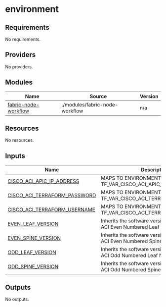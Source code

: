 # environment

<!-- BEGIN_TF_DOCS -->
## Requirements

No requirements.

## Providers

No providers.

## Modules

| Name | Source | Version |
|------|--------|---------|
| <a name="module_fabric-node-workflow"></a> [fabric-node-workflow](#module\_fabric-node-workflow) | ./modules/fabric-node-workflow | n/a |

## Resources

No resources.

## Inputs

| Name | Description | Type | Default | Required |
|------|-------------|------|---------|:--------:|
| <a name="input_CISCO_ACI_APIC_IP_ADDRESS"></a> [CISCO\_ACI\_APIC\_IP\_ADDRESS](#input\_CISCO\_ACI\_APIC\_IP\_ADDRESS) | MAPS TO ENVIRONMENTAL VARIABLE TF\_VAR\_CISCO\_ACI\_APIC\_IP\_ADDRESS | `string` | n/a | yes |
| <a name="input_CISCO_ACI_TERRAFORM_PASSWORD"></a> [CISCO\_ACI\_TERRAFORM\_PASSWORD](#input\_CISCO\_ACI\_TERRAFORM\_PASSWORD) | MAPS TO ENVIRONMENTAL VARIABLE TF\_VAR\_CISCO\_ACI\_TERRAFORM\_PASSWORD | `string` | n/a | yes |
| <a name="input_CISCO_ACI_TERRAFORM_USERNAME"></a> [CISCO\_ACI\_TERRAFORM\_USERNAME](#input\_CISCO\_ACI\_TERRAFORM\_USERNAME) | MAPS TO ENVIRONMENTAL VARIABLE TF\_VAR\_CISCO\_ACI\_TERRAFORM\_USERNAME | `string` | n/a | yes |
| <a name="input_EVEN_LEAF_VERSION"></a> [EVEN\_LEAF\_VERSION](#input\_EVEN\_LEAF\_VERSION) | Inherits the software version to run on Cisco ACI Even Numbered Leaf Nodes | `string` | `"simsw-6.0(2h)"` | no |
| <a name="input_EVEN_SPINE_VERSION"></a> [EVEN\_SPINE\_VERSION](#input\_EVEN\_SPINE\_VERSION) | Inherits the software version to run on Cisco ACI Even Numbered Spine Nodes | `string` | `"simsw-6.0(2h)"` | no |
| <a name="input_ODD_LEAF_VERSION"></a> [ODD\_LEAF\_VERSION](#input\_ODD\_LEAF\_VERSION) | Inherits the software version to run on Cisco ACI Odd Numbered Leaf Nodes | `string` | `"simsw-6.0(2h)"` | no |
| <a name="input_ODD_SPINE_VERSION"></a> [ODD\_SPINE\_VERSION](#input\_ODD\_SPINE\_VERSION) | Inherits the software version to run on Cisco ACI Odd Numbered Spine Nodes | `string` | `"simsw-6.0(2h)"` | no |

## Outputs

No outputs.
<!-- END_TF_DOCS -->
